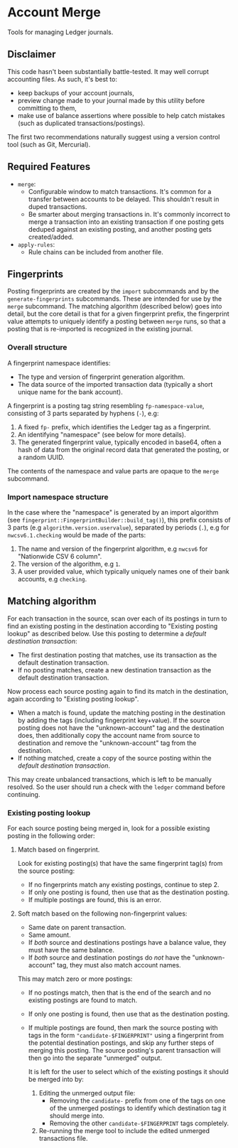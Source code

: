 # Account Merge

Tools for managing Ledger journals.

## Disclaimer

This code hasn't been substantially battle-tested. It may well corrupt
accounting files. As such, it's best to:

- keep backups of your account journals,
- preview change made to your journal made by this utility before committing
  to them,
- make use of balance assertions where possible to help catch mistakes (such
  as duplicated transactions/postings).

The first two recommendations naturally suggest using a version control tool
(such as Git, Mercurial).

## Required Features

- `merge`:
  - Configurable window to match transactions. It's common for a
    transfer between accounts to be delayed. This shouldn't result in
    duped transactions.
  - Be smarter about merging transactions in. It's commonly incorrect to merge
    a transaction into an existing transaction if one posting gets deduped
    against an existing posting, and another posting gets created/added.
- `apply-rules`:
  - Rule chains can be included from another file.

## Fingerprints

Posting fingerprints are created by the `import` subcommands and by the
`generate-fingerprints` subcommands. These are intended for use by the `merge`
subcommand. The matching algorithm (described below) goes into detail, but the
core detail is that for a given fingerprint prefix, the fingerprint value
attempts to uniquely identify a posting between `merge` runs, so that a posting
that is re-imported is recognized in the existing journal.

### Overall structure

A fingerprint namespace identifies:

- The type and version of fingerprint generation algorithm.
- The data source of the imported transaction data (typically a short unique
  name for the bank account).

A fingerprint is a posting tag string resembling `fp-namespace-value`, consisting of 3 parts
separated by hyphens (`-`), e.g:

1. A fixed `fp-` prefix, which identifies the Ledger tag as a fingerprint.
2. An identifying "namespace" (see below for more details).
3. The generated fingerprint value, typically encoded in base64, often a hash
   of data from the original record data that generated the posting, or a random
   UUID.

The contents of the namespace and value parts are opaque to the `merge` subcommand.

### Import namespace structure

In the case where the "namespace" is generated by an import algorithm (see
`fingerprint::FingerprintBuilder::build_tag()`), this prefix consists of 3 parts (e.g
`algorithm.version.uservalue`), separated by periods (`.`), e.g for `nwcsv6.1.checking`
would be made of the parts:

1. The name and version of the fingerprint algorithm, e.g `nwcsv6` for "Nationwide CSV 6 column".
2. The version of the algorithm, e.g `1`.
3. A user provided value, which typically uniquely names one of their bank
   accounts, e.g `checking`.

## Matching algorithm

For each transaction in the source, scan over each of its postings in turn to
find an existing posting in the destination according to "Existing posting
lookup" as described below. Use this posting to determine a _default
destination transaction_:

- The first destination posting that matches, use its transaction as the
  default destination transaction.
- If no posting matches, create a new destination transaction as the default
  destination transaction.

Now process each source posting again to find its match in the destination,
again according to "Existing posting lookup".

- When a match is found, update the matching posting in the destination by
  adding the tags (including fingerprint key+value). If the source posting
  does not have the "unknown-account" tag and the destination does, then
  additionally copy the account name from source to destination and remove
  the "unknown-account" tag from the destination.
- If nothing matched, create a copy of the source posting within the _default
  destination transaction_.

This may create unbalanced transactions, which is left to be manually resolved.
So the user should run a check with the `ledger` command before continuing.

### Existing posting lookup

For each source posting being merged in, look for a possible existing posting
in the following order:

1. Match based on fingerprint.

   Look for existing posting(s) that have the same fingerprint tag(s) from the
   source posting:

   - If no fingerprints match any existing postings, continue to step 2.
   - If only one posting is found, then use that as the destination posting.
   - If multiple postings are found, this is an error.

2. Soft match based on the following non-fingerprint values:

   - Same date on parent transaction.
   - Same amount.
   - If _both_ source and destinations postings have a balance value, they
     must have the same balance.
   - If _both_ source and destination postings do _not_ have the
     "unknown-account" tag, they must also match account names.

   This may match zero or more postings:

   - If no postings match, then that is the end of the search and no existing
     postings are found to match.
   - If only one posting is found, then use that as the destination posting.
   - If multiple postings are found, then mark the source posting with tags in
     the form `"candidate-$FINGERPRINT"` using a fingerprint from the
     potential destination postings, and skip any further steps of merging
     this posting. The source posting's parent transaction will then go into
     the separate "unmerged" output.

     It is left for the user to select which of the existing postings it
     should be merged into by:

     1. Editing the unmerged output file:
        - Removing the `candidate-` prefix from one of the tags on one of
          the unmerged postings to identify which destination tag it should
          merge into.
        - Removing the other `candidate-$FINGERPRINT` tags completely.
     2. Re-running the merge tool to include the edited unmerged
        transactions file.
